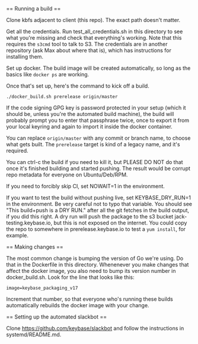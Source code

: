 == Running a build ==

Clone kbfs adjacent to client (this repo). The exact path doesn't
matter.

Get all the credentials. Run test_all_credentials.sh in this directory
to see what you're missing and check that everything's working. Note
that this requires the `s3cmd` tool to talk to S3. The credentials are
in another repository (ask Max about where that is), which has
instructions for installing them.

Set up docker. The build image will be created automatically, so long as
the basics like `docker ps` are working.

Once that's set up, here's the command to kick off a build.

    ./docker_build.sh prerelease origin/master

If the code signing GPG key is password protected in your setup (which
it should be, unless you're the automated build machine), the build will
probably prompt you to enter that passphrase twice, once to export it
from your local keyring and again to import it inside the docker
container.

You can replace `origin/master` with any commit or branch name, to
choose what gets built. The `prerelease` target is kind of a legacy
name, and it's required.

You can ctrl-c the build if you need to kill it, but PLEASE DO NOT do
that once it's finished building and started pushing. The result would
be corrupt repo metadata for everyone on Ubuntu/Deb/RPM.

If you need to forcibly skip CI, set NOWAIT=1 in the environment.

If you want to test the build without pushing live, set KEYBASE_DRY_RUN=1 in
the environment. Be very careful not to typo that variable. You should see
"This build+push is a DRY RUN." after all the git fetches in the build output,
if you did this right. A dry run will push the package to the s3 bucket
jack-testing.keybase.io, but this is not exposed on the internet.  You
could copy the repo to somewhere in prerelease.keybase.io to test a `yum
install`, for example.

== Making changes ==

The most common change is bumping the version of Go we're using. Do that
in the Dockerfile in this directory. Whenenever you make changes that
affect the docker image, you also need to bump its version number in
docker_build.sh. Look for the line that looks like this:

    image=keybase_packaging_v17

Increment that number, so that everyone who's running these builds
automatically rebuilds the docker image with your change.

== Setting up the automated slackbot ==

Clone https://github.com/keybase/slackbot and follow the instructions in
systemd/README.md.
